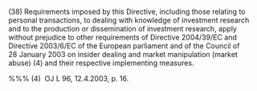 (38) Requirements imposed by this Directive, including those relating to personal transactions, to dealing with knowledge of investment research and to the production or dissemination of investment research, apply without prejudice to other requirements of Directive 2004/39/EC and Directive 2003/6/EC of the European parliament and of the Council of 28 January 2003 on insider dealing and market manipulation (market abuse) (4) and their respective implementing measures.

%%% (4)  OJ L 96, 12.4.2003, p. 16.